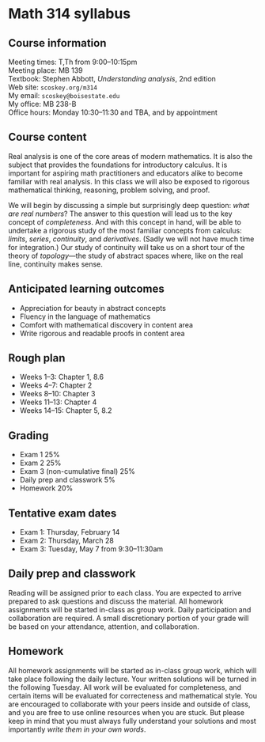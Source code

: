 # Math 314 syllabus

## Course information

Meeting times: T,Th from 9:00&ndash;10:15pm  
Meeting place: MB 139  
Textbook: Stephen Abbott, *Understanding analysis*, 2nd edition  
Web site: `scoskey.org/m314`  
My email: `scoskey@boisestate.edu`  
My office: MB 238-B  
Office hours: Monday 10:30&ndash;11:30 and TBA, and by appointment

## Course content

Real analysis is one of the core areas of modern mathematics. It is also the subject that provides the foundations for introductory calculus. It is important for aspiring math practitioners and educators alike to become familiar with real analysis. In this class we will also be exposed to rigorous mathematical thinking, reasoning, problem solving, and proof.

We will begin by discussing a simple but surprisingly deep question: *what are real numbers*? The answer to this question will lead us to the key concept of *completeness*. And with this concept in hand, will be able to undertake a rigorous study of the most familiar concepts from calculus: *limits*, *series*, *continuity*, and *derivatives*. (Sadly we will not have much time for integration.) Our study of continuity will take us on a short tour of the theory of *topology*&mdash;the study of abstract spaces where, like on the real line, continuity makes sense.

## Anticipated learning outcomes

* Appreciation for beauty in abstract concepts
* Fluency in the language of mathematics
* Comfort with mathematical discovery in content area
* Write rigorous and readable proofs in content area

## Rough plan

* Weeks 1&ndash;3: Chapter 1, 8.6
* Weeks 4&ndash;7: Chapter 2
* Weeks 8&ndash;10: Chapter 3
* Weeks 11&ndash;13: Chapter 4
* Weeks 14&ndash;15: Chapter 5, 8.2

## Grading

* Exam 1 25%
* Exam 2 25%
* Exam 3 (non-cumulative final) 25%
* Daily prep and classwork 5%
* Homework 20%

## Tentative exam dates

* Exam 1: Thursday, February 14
* Exam 2: Thursday, March 28
* Exam 3: Tuesday, May 7 from 9:30&ndash;11:30am

## Daily prep and classwork

Reading will be assigned prior to each class. You are expected to arrive prepared to ask questions and discuss the material. All homework assignments will be started in-class as group work. Daily participation and collaboration are required. A small discretionary portion of your grade will be based on your attendance, attention, and collaboration.

## Homework

All homework assignments will be started as in-class group work, which will take place following the daily lecture. Your written solutions will be turned in the following Tuesday. All work will be evaluated for completeness, and certain items will be evaluated for correcteness and mathematical style. You are encouraged to collaborate with your peers inside and outside of class, and you are free to use online resources when you are stuck. But please keep in mind that you must always fully understand your solutions and most importantly *write them in your own words*.
